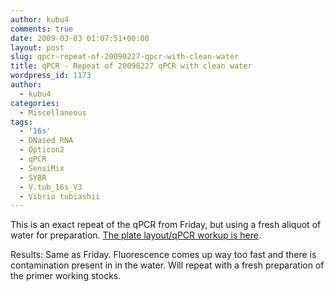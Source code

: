 ```yaml
---
author: kubu4
comments: true
date: 2009-03-03 01:07:51+00:00
layout: post
slug: qpcr-repeat-of-20090227-qpcr-with-clean-water
title: qPCR - Repeat of 20090227 qPCR with clean water
wordpress_id: 1173
author:
  - kubu4
categories:
  - Miscellaneous
tags:
  - '16s'
  - DNased RNA
  - Opticon2
  - qPCR
  - SensiMix
  - SYBR
  - V.tub_16s_V3
  - Vibrio tubiashii
---
```


This is an exact repeat of the qPCR from Friday, but using a fresh aliquot of water for preparation. [The plate layout/qPCR workup is here](https://eagle.fish.washington.edu/Arabidopsis/Notebook%20Workup%20Files/20090302-1.jpg).

Results: Same as Friday. Fluorescence comes up way too fast and there is contamination present in in the water. Will repeat with a fresh preparation of the primer working stocks.
